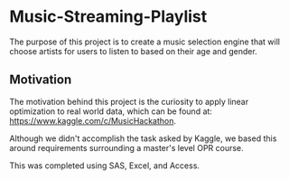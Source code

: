 # Music-Streaming-Playlist

The purpose of this project is to create a music selection engine that will choose artists for users to listen to based on
their age and gender.

## Motivation
The motivation behind this project is the curiosity to apply linear optimization to real world data, which can be found at: https://www.kaggle.com/c/MusicHackathon. 

Although we didn't accomplish the task asked by Kaggle, we based this around requirements surrounding a master's level OPR course.

This was completed using SAS, Excel, and Access.
